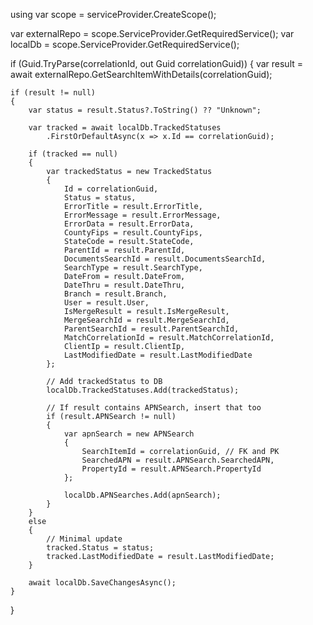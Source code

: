 
using var scope = serviceProvider.CreateScope();

var externalRepo = scope.ServiceProvider.GetRequiredService<ISearchItemRepository>();
var localDb = scope.ServiceProvider.GetRequiredService<AppDbContext>();

if (Guid.TryParse(correlationId, out Guid correlationGuid))
{
    var result = await externalRepo.GetSearchItemWithDetails(correlationGuid);

    if (result != null)
    {
        var status = result.Status?.ToString() ?? "Unknown";

        var tracked = await localDb.TrackedStatuses
            .FirstOrDefaultAsync(x => x.Id == correlationGuid);

        if (tracked == null)
        {
            var trackedStatus = new TrackedStatus
            {
                Id = correlationGuid,
                Status = status,
                ErrorTitle = result.ErrorTitle,
                ErrorMessage = result.ErrorMessage,
                ErrorData = result.ErrorData,
                CountyFips = result.CountyFips,
                StateCode = result.StateCode,
                ParentId = result.ParentId,
                DocumentsSearchId = result.DocumentsSearchId,
                SearchType = result.SearchType,
                DateFrom = result.DateFrom,
                DateThru = result.DateThru,
                Branch = result.Branch,
                User = result.User,
                IsMergeResult = result.IsMergeResult,
                MergeSearchId = result.MergeSearchId,
                ParentSearchId = result.ParentSearchId,
                MatchCorrelationId = result.MatchCorrelationId,
                ClientIp = result.ClientIp,
                LastModifiedDate = result.LastModifiedDate
            };

            // Add trackedStatus to DB
            localDb.TrackedStatuses.Add(trackedStatus);

            // If result contains APNSearch, insert that too
            if (result.APNSearch != null)
            {
                var apnSearch = new APNSearch
                {
                    SearchItemId = correlationGuid, // FK and PK
                    SearchedAPN = result.APNSearch.SearchedAPN,
                    PropertyId = result.APNSearch.PropertyId
                };

                localDb.APNSearches.Add(apnSearch);
            }
        }
        else
        {
            // Minimal update
            tracked.Status = status;
            tracked.LastModifiedDate = result.LastModifiedDate;
        }

        await localDb.SaveChangesAsync();
    }
}
